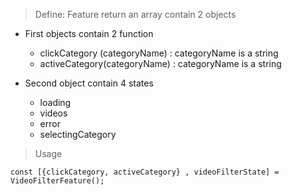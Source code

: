 > Define:
> Feature return an array contain 2 objects

+ First objects contain 2 function
  + clickCategory (categoryName) : categoryName is a string
  + activeCategory(categoryName) : categoryName is a string

+ Second object contain 4 states
  + loading
  + videos
  + error
  + selectingCategory

> Usage

`const [{clickCategory, activeCategory} , videoFilterState] = VideoFilterFeature();`

